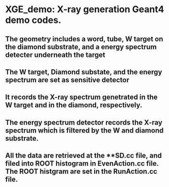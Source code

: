 # XGE_demo: X-ray generation Geant4 demo codes.
## The geometry includes a word, tube, W target on the diamond substrate, and a energy spectrum detecter underneath the target 
## The W target, Diamond substate, and the energy spectrum are set as sensitive detector
## It records the X-ray spectrum genetrated in the W target and in the diamond, respectively. 
## The energy spectrum detector records the X-ray spectrum which is filtered by the W and diamond substrate.
## All the data are retrieved at the **SD.cc file, and filed into ROOT histogram in EvenAction.cc file. The ROOT histgram are set in the RunAction.cc file.
